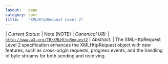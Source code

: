 ```yaml
---
layout:   page
category: spec
title:    "XMLHttpRequest Level 2"
---
```


| *Current Status:* | Note (NOTE)
| *Canonical URI:* | [`http://www.w3.org/TR/XMLHttpRequest2`](http://www.w3.org/TR/XMLHttpRequest2)
| *Abstract:* | The XMLHttpRequest Level 2 specification enhances the XMLHttpRequest object with new features, such as cross-origin requests, progress events, and the handling of byte streams for both sending and receiving.